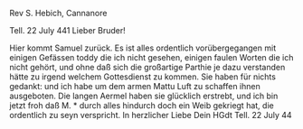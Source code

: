 Rev S. Hebich, Cannanore

 Tell. 22 July 441
Lieber Bruder!

Hier kommt Samuel zurück. Es ist alles ordentlich vorübergegangen mit einigen Gefässen toddy die ich nicht gesehen, einigen faulen Worten die ich nicht gehört, und ohne daß sich die großartige Parthie je dazu verstanden hätte zu irgend welchem Gottesdienst zu kommen. Sie haben für nichts gedankt: und ich habe um dem armen Mattu Luft zu schaffen ihnen ausgeboten. Die langen Aermel haben sie glücklich erstrebt, und ich bin jetzt froh daß M. <? Mattu?>* durch alles hindurch doch ein Weib gekriegt hat, die ordentlich zu seyn verspricht.
 In herzlicher Liebe
 Dein HGdt
Tell. 22 July 44

